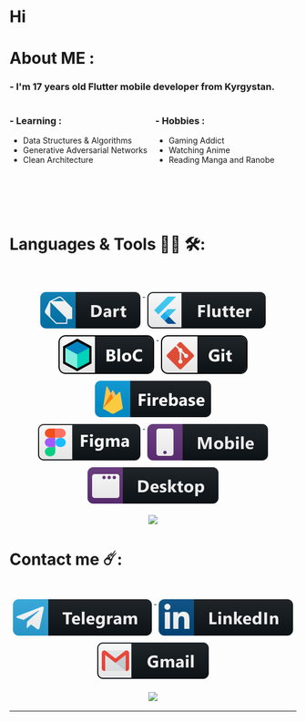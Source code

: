 # Hi


# About ME  :

### - I'm 17 years  old Flutter mobile developer from Kyrgystan.


<div class="about_me">
    <style>
.about_me{
 width: 100%;
height: 140px;
white-space: nowrap;
overflow-x: auto;
}
.child{ 
display: inline-block;
width: 50%;
height: 100%;
}

</style>

<div class="child">

### - Learning :
-  Data Structures & Algorithms
- Generative Adversarial Networks
- Clean Architecture

</div>
<div class="child">

### - Hobbies :
- Gaming Addict
- Watching Anime 
- Reading Manga and Ranobe

</div>
</div>



</br>
</br>
</br>



# Languages & Tools 👨‍💻 🛠:
</br>

<p align="center">

<a href="#">
    <img src="svg/dart.svg" alt="dart_colour" style="vertical-align:top; margin:6px 4px">
  </a>

<a href="#"> 
    <img src="svg/flutter.svg" alt="flutter" style="vertical-align:top; margin:6px 4px">
  </a>

<a href="#"> 
    <img src="svg/bloc.svg" alt="Bloc" style="vertical-align:top; margin:6px 4px">
</a>


<a href="#">
   <img src="svg/gits.svg" alt="git" style="vertical-align:top; margin:6px 4px;">
</a>


<a href="#">
    <img src="svg/firebase.svg" alt="firebase" style="vertical-align:top; margin:6px 4px;">
</a>

<br>

<a href="#">
    <img src="svg/figma.svg" alt="figma" style="vertical-align:top; margin:6px 4px;">
</a>



<a href="#">
    <img src="svg/mobile.svg" alt="mobile" style="vertical-align:top; margin:6px 4px">
</a>

<a href="#">
    <img src="svg/desktop.svg" alt="desktop" style="vertical-align:top; margin:6px 4px">
</a>





</p>

<p align="center" >  
  <a href="https://github.com/anuraghazra/github-readme-stats">  
<img  src="https://github-readme-stats.vercel.app/api?username=denihero&&show_icons=true&theme=tokyonight"/>
  </a>
</p>



# Contact me ☄️:
<p align="center">

<br>

<a href="https://t.me/denihero">
	<img src="svg/telegram.svg" alt="telegram" style="vertical-align:top; margin:6px 4px">
</a>

<a href="https://www.linkedin.com/in/daniyarbek-zaitov-965409228/">
    <img src="svg/linked.svg" alt="linkedin" style="vertical-align:top; margin:6px 4px">
  </a>  

<a href="https://mail.google.com/mail/u/0/#inbox?compose=GTvVlcSGLPtlTPBVptswmkDbrBHJKztwtTpxbzcNFcCbGbgddHdwrbrxKbHvwzJsfXcZJmKpqFpMS">
    <img src="svg/gmail.svg" alt="gmail" style="vertical-align:top; margin:6px 4px">
  </a> 

<br>
<br>

<a href="https://github.com/anuraghazra/github-readme-stats">
    <img src="https://github-readme-stats.vercel.app/api/top-langs/?username=denihero&layout=compact&theme=tokyonight">
</a>

</p>







*************
